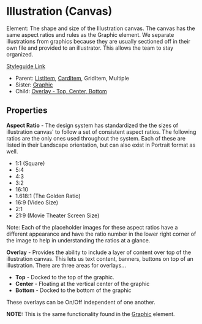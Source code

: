 # Illustration (Canvas)

Element: The shape and size of the Illustration canvas. The canvas has the same aspect ratios and rules as the Graphic element.  We separate illustrations from graphics because they are usually sectioned off in their own file and provided to an illustrator. This allows the team to stay organized.

[Styleguide Link](https://zpl.io/brGvn4X)

- Parent: [ListItem](https://github.com/able-app/docs/blob/11bba28ef1491560027e9f7e377c9a1bba80bf2e/controls/components/listitem/list-item.md), [CardItem](https://github.com/able-app/docs/blob/11bba28ef1491560027e9f7e377c9a1bba80bf2e/controls/components/card-item.md), GridItem, Multiple
- Sister: [Graphic](https://github.com/able-app/docs/blob/8ba740fa6ffc7f19d74e9a9ef7c48e364c281084/controls/%CE%B5%20elements/graphic/graphic.md)
- Child: [Overlay - Top, Center, Bottom](https://github.com/able-app/docs/blob/7486c8fa88811fddbd49b82001d919e42805712e/controls/%CE%B5%20elements/overlay/overlay.md)

## Properties

**Aspect Ratio** - The design system has standardized the the sizes of illustration canvas' to follow a set of consistent aspect ratios. The following ratios are the only ones used throughout the system. Each of these are listed in their Landscape orientation, but can also exist in Portrait format as well.

- 1:1 (Square)
- 5:4
- 4:3
- 3:2
- 16:10
- 1.618:1 (The Golden Ratio)
- 16:9 (Video Size)
- 2:1
- 21:9 (Movie Theater Screen Size)

Note: Each of the placeholder images for these aspect ratios have a different appearance and have the ratio number in the lower right corner of the image to help in understanding the ratios at a glance.

**Overlay** - Provides the ability to include a layer of content over top of the illustration canvas.  This lets us text content, banners, buttons on top of an illustration. There are three areas for overlays...

- **Top** - Docked to the top of the graphic.
- **Center** - Floating at the vertical center of the graphic
- **Bottom** - Docked to the bottom of the graphic

These overlays can be On/Off independent of one another.

**NOTE:** This is the same functionality found in the [Graphic](https://github.com/able-app/docs/blob/f8c133a1a1e00bdc9238465d1a07b23f99322e97/controls/%CE%B5%20elements/graphic/graphic.md) element.